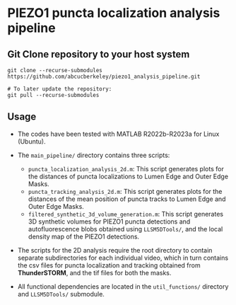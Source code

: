 # PIEZO1 puncta localization analysis pipeline

## Git Clone repository to your host system

```
git clone --recurse-submodules https://github.com/abcucberkeley/piezo1_analysis_pipeline.git

# To later update the repository:
git pull --recurse-submodules
```

## Usage

* The codes have been tested with MATLAB R2022b-R2023a for Linux (Ubuntu).

* The `main_pipeline/` directory contains three scripts:
    *  `puncta_localization_analysis_2d.m`: This script generates plots for the distances of puncta localizations to Lumen Edge and Outer Edge Masks.
    *  `puncta_tracking_analysis_2d.m`: This script generates plots for the distances of the mean position of puncta tracks to Lumen Edge and Outer Edge Masks.
    *  `filtered_synthetic_3d_volume_generation.m`: This script generates 3D synthetic volumes for PIEZO1 puncta detections and autofluorescence blobs obtained using `LLSM5DTools/`, and the local density map of the PIEZO1 detections.
    
* The scripts for the 2D analysis require the root directory to contain separate subdirectories for each individual video, which in turn contains the csv files for puncta localization and tracking obtained from **ThunderSTORM**, and the tif files for both the masks. 

* All functional dependencies are located in the `util_functions/` directory and `LLSM5DTools/` submodule.

